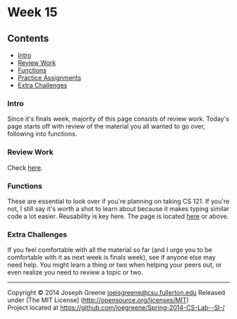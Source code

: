 # Week 15

## Contents
- [Intro](#intro)
- [Review Work](#review-work)
- [Functions](#functions)
- [Practice Assignments](#practice-assignments)
- [Extra Challenges](#extra-challenges)

### Intro
Since it's finals week, majority of this page consists of review work. Today's page starts off with review of the material you all wanted to go over, 
following into functions.

### Review Work
Check [here](review.md).

### Functions
These are essential to look over if you're planning on taking CS 121. If you're not, I still say it's worth a shot to learn about because it makes typing 
similar code a lot easier. Reusability is key here. The page is located [here](functions.md) or above.


### Extra Challenges
If you feel comfortable with all the material so far (and I urge you to be comfortable with it as next week is finals week), see if anyone else may need help. You might 
learn a thing or two when helping your peers out, or even realize you need to review a topic or two.

-------------------------------------------------------------------------------
Copyright &copy; 2014 Joseph Greene <joeisgreene@csu.fullerton.edu>
Released under [The MIT License] (http://opensource.org/licenses/MIT)  
Project located at <https://github.com/joegreene/Spring-2014-CS-Lab--SI-/>
